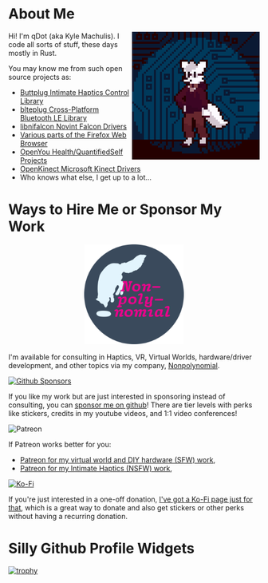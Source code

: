 # About Me

<img src="https://github.com/qdot/qdot/blob/main/qdotpixelfox.png?raw=true" align="right">

Hi! I'm qDot (aka Kyle Machulis). I code all sorts of stuff, these days mostly in Rust.

You may know me from such open source projects as:

- [Buttplug Intimate Haptics Control Library](https://github.com/buttplugio)
- [blteplug Cross-Platform Bluetooth LE Library](https://github.com/deviceplug/btleplug)
- [libnifalcon Novint Falcon Drivers](https://github.com/libnifalcon)
- [Various parts of the Firefox Web Browser](https://github.com/mozilla)
- [OpenYou Health/QuantifiedSelf Projects](https://openyou.org)
- [OpenKinect Microsoft Kinect Drivers](https://github.com/openkinect)
- Who knows what else, I get up to a lot...

# Ways to Hire Me or Sponsor My Work

<p align="center"><a href="https://nonpolynomial.com"><img src="https://github.com/qdot/qdot/blob/main/nonpolynomial-logo-final.png?raw=true" width="200" height="200" alt="Nonpolynomial Logo"></a></p>

I'm available for consulting in Haptics, VR, Virtual Worlds, hardware/driver development, and other topics via my company, [Nonpolynomial](https://nonpolynomial.com).

[![Github Sponsors](https://img.shields.io/badge/sponsor-30363D?style=for-the-badge&logo=GitHub-Sponsors&logoColor=#white)](https://github.com/sponsors/qdot)

If you like my work but are just interested in sponsoring instead of consulting, you can [sponsor me on github](https://github.com/sponsors/qdot)! There are tier levels with perks like stickers, credits in my youtube videos, and 1:1 video conferences!

![Patreon](https://img.shields.io/badge/Patreon-F96854?style=for-the-badge&logo=patreon&logoColor=white)

If Patreon works better for you:

- [Patreon for my virtual world and DIY hardware (SFW) work](https://patreon.com/poor-life-choices),
- [Patreon for my Intimate Haptics (NSFW) work](https://patreon.com/qdot),

[![Ko-Fi](https://img.shields.io/badge/Ko--fi-F16061?style=for-the-badge&logo=ko-fi&logoColor=white)](https://ko-fi.com/qdot76367)

If you're just interested in a one-off donation, [I've got a Ko-Fi page just for that](https://ko-fi.com/qdot76367), which is a great way to donate and also get stickers or other perks without having a recurring donation.

# Silly Github Profile Widgets

[![trophy](https://github-profile-trophy.vercel.app/?username=qdot&theme=onedark)](https://github.com/ryo-ma/github-profile-trophy)
